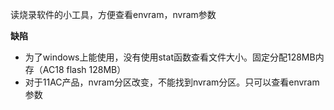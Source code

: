 读烧录软件的小工具，方便查看envram，nvram参数  

**缺陷**  
* 为了windows上能使用，没有使用stat函数查看文件大小。固定分配128MB内存（AC18 flash 128MB）  
* 对于11AC产品，nvram分区改变，不能找到nvram分区。只可以查看envram参数  

